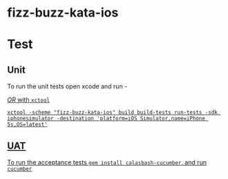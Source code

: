 fizz-buzz-kata-ios
==================

# Test


## Unit

To run the unit tests open xcode and run <CMD>-<U>

*OR* with `xctool`

```
xctool -scheme "fizz-buzz-kata-ios" build build-tests run-tests -sdk iphonesimulator -destination 'platform=iOS Simulator,name=iPhone 5s,OS=latest'
```

## UAT
To run the acceptance tests `gem install calasbash-cucumber`, and run `cucumber`

